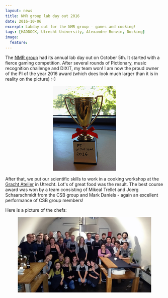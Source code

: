 ```yaml
---
layout: news
title: NMR group lab day out 2016
date: 2016-10-06
excerpt: Labday out for the NMR group - games and cooking!
tags: [HADDOCK, Utrecht University, Alexandre Bonvin, Docking]
image:
  feature:
---
```

The [NMR group](http://www.uu.nl/nmr) had its annual lab day out on October 5th. It started with a fierce gaming competition. After several rounds of Pictionary, music recognition challenge and DIXIT, my team won! I am now the proud owner of the PI of the year 2016 award (which does look much larger than it is in reality on the picture) :-)

<figure align="center">
    <img width="200" src="/images/posts/2016-10-05-PI-of-the-year.png">
</figure>

After that, we put our scientific skills to work in a cooking workshop at the [Gracht Atelier](http://www.grachtenatelier.nl/workshops/culinair) in Utrecht. 
Lot's of great food was the result.
The best course award was won by a team consisting of Mikeal Trellet and Joerg Schaarschmidt from the CSB group and Mark Daniels - again an excellent performance of CSB group members!

Here is a picture of the chefs:

<figure align="center">
    <img src="/images/posts/2016-10-05-NMR-group.jpg">
</figure>

